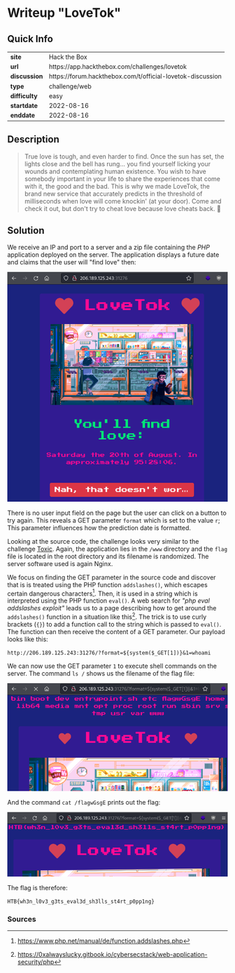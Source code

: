 # Writeup "LoveTok"

## Quick Info

<table>
   <tr><td><b> site       </b></td><td> Hack the Box                                               </td></tr>
   <tr><td><b> url        </b></td><td> https://app.hackthebox.com/challenges/lovetok              </td></tr>
   <tr><td><b> discussion </b></td><td> https://forum.hackthebox.com/t/official-lovetok-discussion </td></tr>
   <tr><td><b> type       </b></td><td> challenge/web                                              </td></tr>
   <tr><td><b> difficulty </b></td><td> easy                                                       </td></tr>
   <tr><td><b> startdate  </b></td><td> 2022-08-16                                                 </td></tr>
   <tr><td><b> enddate    </b></td><td> 2022-08-16                                                 </td></tr>
</table>

## Description

> True love is tough, and even harder to find. Once the sun has set, the lights close and the bell has rung... you find yourself licking your wounds and contemplating human existence. You wish to have somebody important in your life to share the experiences that come with it, the good and the bad. This is why we made LoveTok, the brand new service that accurately predicts in the threshold of milliseconds when love will come knockin' (at your door). Come and check it out, but don't try to cheat love because love cheats back. 💛

## Solution

We receive an IP and port to a server and a zip file containing the _PHP_ application deployed on the server. The application displays a future date and claims that the user will "find love" then:

<p align="center">
   <img src="includes/lovetok-01.png" />
</p>

There is no user input field on the page but the user can click on a button to try again. This reveals a GET parameter `format` which is set to the value `r`; This parameter influences how the prediction date is formatted.

Looking at the source code, the challenge looks very similar to the challenge [Toxic](toxic.md). Again, the application lies in the `/www` directory and the `flag` file is located in the root directory and its filename is randomized. The server software used is again Nginx.

We focus on finding the GET parameter in the source code and discover that is is treated using the PHP function `addslashes()`, which escapes certain dangerous characters[^1]. Then, it is used in a string which is interpreted using the PHP function `eval()`. A web search for _"php eval addslashes exploit"_ leads us to a page describing how to get around the `addslashes()` function in a situation like this[^2]. The trick is to use curly brackets (`{}`) to add a function call to the string which is passed to `eval()`. The function can then receive the content of a GET parameter. Our payload looks like this:

```
http://206.189.125.243:31276/?format=${system($_GET[1])}&1=whoami
```

We can now use the GET parameter `1` to execute shell commands on the server. The command `ls /` shows us the filename of the flag file:

<p align="center">
   <img src="includes/lovetok-02.png" />
</p>

And the command `cat /flagwGsgE` prints out the flag:

<p align="center">
   <img src="includes/lovetok-03.png" />
</p>

The flag is therefore:

```
HTB{wh3n_l0v3_g3ts_eval3d_sh3lls_st4rt_p0pp1ng}
```

### Sources

[^1]: https://www.php.net/manual/de/function.addslashes.php
[^2]: https://0xalwayslucky.gitbook.io/cybersecstack/web-application-security/php
[^3]: 
